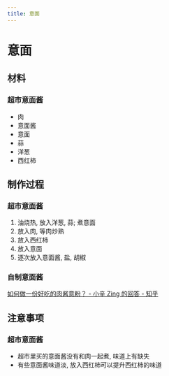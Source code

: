 ```yaml
---
title: 意面
---
```


# 意面

## 材料

### 超市意面酱

- 肉
- 意面酱
- 意面
- 蒜
- 洋葱
- 西红柿

## 制作过程

### 超市意面酱

1. 油烧热, 放入洋葱, 蒜; 煮意面
2. 放入肉, 等肉炒熟
3. 放入西红柿
4. 放入意面
5. 逐次放入意面酱, 盐, 胡椒

### 自制意面酱

[如何做一份好吃的肉酱意粉？ - 小辛 Zing 的回答 - 知乎](https://www.zhihu.com/question/31601587/answer/103183953)

## 注意事项

### 超市意面酱

- 超市里买的意面酱没有和肉一起煮, 味道上有缺失
- 有些意面酱味道淡, 放入西红柿可以提升西红柿的味道
